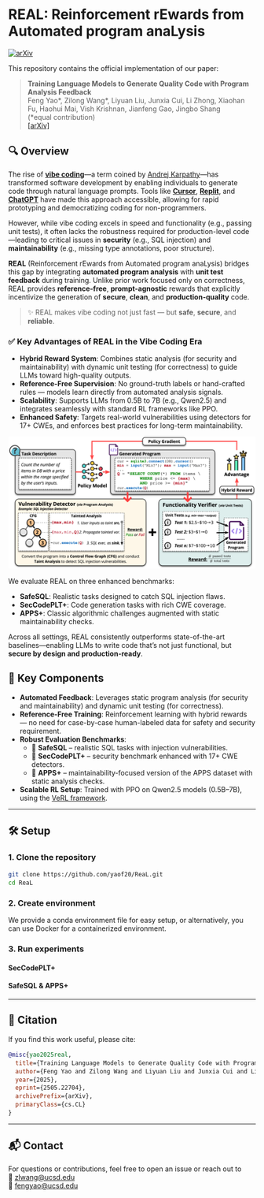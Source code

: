 # REAL: Reinforcement rEwards from Automated program anaLysis

[![arXiv](https://img.shields.io/badge/arXiv-2505.22704v1-b31b1b.svg)](https://arxiv.org/abs/2505.22704)

This repository contains the official implementation of our paper:

> **Training Language Models to Generate Quality Code with Program Analysis Feedback**  
> Feng Yao*, Zilong Wang*, Liyuan Liu, Junxia Cui, Li Zhong, Xiaohan Fu, Haohui Mai, Vish Krishnan, Jianfeng Gao, Jingbo Shang  
> (*equal contribution)  
> [[arXiv]](https://arxiv.org/abs/2505.22704)

## 🔍 Overview

The rise of **[vibe coding](https://en.wikipedia.org/wiki/Vibe_coding)**—a term coined by [Andrej Karpathy](https://x.com/karpathy/status/1886192184808149383?lang=en)—has transformed software development by enabling individuals to generate code through natural language prompts. Tools like **[Cursor](https://www.cursor.com/)**, **[Replit](https://replit.com/)**, and **[ChatGPT](https://chatgpt.com/g/g-CfL5dQPbs-code-generator)** have made this approach accessible, allowing for rapid prototyping and democratizing coding for non-programmers.

However, while vibe coding excels in speed and functionality (e.g., passing unit tests), it often lacks the robustness required for production-level code—leading to critical issues in **security** (e.g., SQL injection) and **maintainability** (e.g., missing type annotations, poor structure).

**REAL** (Reinforcement rEwards from Automated program anaLysis) bridges this gap by integrating **automated program analysis** with **unit test feedback** during training. Unlike prior work focused only on correctness, REAL provides **reference-free**, **prompt-agnostic** rewards that explicitly incentivize the generation of **secure**, **clean**, and **production-quality** code.

> ✨ REAL makes vibe coding not just fast — but **safe**, **secure**, and **reliable**.

### ✅ Key Advantages of REAL in the Vibe Coding Era

- **Hybrid Reward System**: Combines static analysis (for security and maintainability) with dynamic unit testing (for correctness) to guide LLMs toward high-quality outputs.
- **Reference-Free Supervision**: No ground-truth labels or hand-crafted rules — models learn directly from automated analysis signals.
- **Scalability**: Supports LLMs from 0.5B to 7B (e.g., Qwen2.5) and integrates seamlessly with standard RL frameworks like PPO.
- **Enhanced Safety**: Targets real-world vulnerabilities using detectors for 17+ CWEs, and enforces best practices for long-term maintainability.

<p align="center">
  <img src="assets/real_framework.png" width="700" alt="REAL Framework Diagram"/>
</p>

We evaluate REAL on three enhanced benchmarks:
- **SafeSQL**: Realistic tasks designed to catch SQL injection flaws.
- **SecCodePLT+**: Code generation tasks with rich CWE coverage.
- **APPS+**: Classic algorithmic challenges augmented with static maintainability checks.

Across all settings, REAL consistently outperforms state-of-the-art baselines—enabling LLMs to write code that’s not just functional, but **secure by design and production-ready**.


## 🚀 Key Components

- **Automated Feedback**: Leverages static program analysis (for security and maintainability) and dynamic unit testing (for correctness).
- **Reference-Free Training**: Reinforcement learning with hybrid rewards — no need for case-by-case human-labeled data for safety and security requirement.
- **Robust Evaluation Benchmarks**:
  - 🧪 **SafeSQL** – realistic SQL tasks with injection vulnerabilities.
  - 🔐 **SecCodePLT+** – security benchmark enhanced with 17+ CWE detectors.
  - 🔧 **APPS+** – maintainability-focused version of the APPS dataset with static analysis checks.
- **Scalable RL Setup**: Trained with PPO on Qwen2.5 models (0.5B–7B), using the [VeRL framework](https://github.com/volcengine/verl).

---
## 🛠️ Setup

### 1. Clone the repository

```bash
git clone https://github.com/yaof20/ReaL.git  
cd ReaL
```

### 2. Create environment

We provide a conda environment file for easy setup, or alternatively, you can use Docker for a containerized environment.

### 3. Run experiments

#### SecCodePLT+


#### SafeSQL & APPS+


---

## 📜 Citation

If you find this work useful, please cite:

```bibtex
@misc{yao2025real,
  title={Training Language Models to Generate Quality Code with Program Analysis Feedback},
  author={Feng Yao and Zilong Wang and Liyuan Liu and Junxia Cui and Li Zhong and Xiaohan Fu and Haohui Mai and Vish Krishnan and Jianfeng Gao and Jingbo Shang},
  year={2025},
  eprint={2505.22704},
  archivePrefix={arXiv},
  primaryClass={cs.CL}
}
```

---

## 📬 Contact

For questions or contributions, feel free to open an issue or reach out to  
📧 [zlwang@ucsd.edu](mailto:zlwang@ucsd.edu)  
📧 [fengyao@ucsd.edu](mailto:fengyao@ucsd.edu)